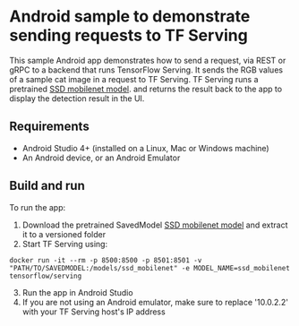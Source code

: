 # Android sample to demonstrate sending requests to TF Serving

This sample Android app demonstrates how to send a request, via REST or gRPC to
a backend that runs TensorFlow Serving. It sends the RGB values of a sample cat image in a request 
to TF Serving. TF Serving runs a pretrained
[SSD mobilenet model](https://tfhub.dev/tensorflow/ssd_mobilenet_v2/fpnlite_320x320/1).
and returns the result back to the app to display the detection result in the
UI.

## Requirements

*   Android Studio 4+ (installed on a Linux, Mac or Windows machine)
*   An Android device, or an Android Emulator

## Build and run
To run the app:
1. Download the pretrained SavedModel
[SSD mobilenet model](https://tfhub.dev/tensorflow/ssd_mobilenet_v2/fpnlite_320x320/1)
and extract it to a versioned folder
2. Start TF Serving using:
```
docker run -it --rm -p 8500:8500 -p 8501:8501 -v "PATH/TO/SAVEDMODEL:/models/ssd_mobilenet" -e MODEL_NAME=ssd_mobilenet tensorflow/serving
```
3. Run the app in Android Studio
4. If you are not using an Android emulator, make sure to replace '10.0.2.2'
with your TF Serving host's IP address
